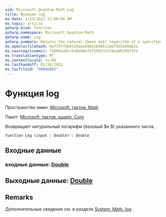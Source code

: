 ```yaml
---
uid: Microsoft.Quantum.Math.Log
title: Функция log
ms.date: 1/23/2021 12:00:00 AM
ms.topic: article
qsharp.kind: function
qsharp.namespace: Microsoft.Quantum.Math
qsharp.name: Log
qsharp.summary: Returns the natural (base $e$) logarithm of a specified number.
ms.openlocfilehash: 0ef79f7bb4318aeed9841bd4b13ab7359269a62a
ms.sourcegitcommit: 71605ea9cc630e84e7ef29027e1f0ea06299747e
ms.translationtype: MT
ms.contentlocale: ru-RU
ms.lasthandoff: 01/26/2021
ms.locfileid: "98846865"
---
```

# <a name="log-function"></a>Функция log

Пространство имен: [Microsoft. тактов. Math](xref:Microsoft.Quantum.Math)

Пакет: [Microsoft. тактов. кшарп. Core](https://nuget.org/packages/Microsoft.Quantum.QSharp.Core)


Возвращает натуральный логарифм (базовый $e $) указанного числа.

```qsharp
function Log (input : Double) : Double
```


## <a name="input"></a>Входные данные

### <a name="input--double"></a>входные данные: [Double](xref:microsoft.quantum.lang-ref.double)





## <a name="output--double"></a>Выходные данные: [Double](xref:microsoft.quantum.lang-ref.double)



## <a name="remarks"></a>Remarks

Дополнительные сведения см. в разделе [System. Math. log](https://docs.microsoft.com/dotnet/api/system.math.log) .